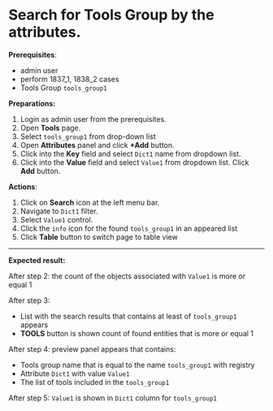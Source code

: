 # Search for Tools Group by the attributes.

**Prerequisites**:
- admin user
- perform 1837_1, 1838_2 cases
- Tools Group `tools_group1`

**Preparations:**

1. Login as admin user from the prerequisites.
2. Open **Tools** page.
3. Select `tools_group1` from drop-down list
4. Open **Attributes** panel and click **+Add** button.
5. Click into the **Key** field and select `Dict1` name from dropdown list.
6. Click into the **Value** field and select `Value1` from dropdown list. Click **Add** button.

**Actions**:

1. Click on **Search** icon at the left menu bar.
2. Navigate to `Dict1` filter.
3. Select `Value1` control.
4. Click the `info` icon for the found `tools_group1` in an appeared list
5. Click **Table** button to switch page to table view

***
**Expected result:**

After step 2: the count of the objects associated with `Value1` is more or equal 1

After step 3:
- List with the search results that contains at least of `tools_group1` appears
- **TOOLS** button is shown count of found entities that is more or equal 1

After step 4: preview panel appears that contains:
- Tools group name that is equal to the name `tools_group1` with registry
- Attribute `Dict1` with value `Value1`
- The list of tools included in the `tools_group1`

After step 5: `Value1` is shown in `Dict1` column for `tools_group1`